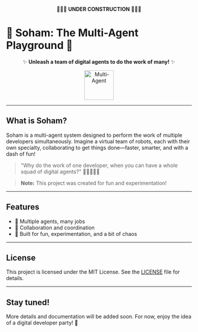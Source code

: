 <div align="center">

🚧👷‍♂️ <b>UNDER CONSTRUCTION</b> 👷‍♀️🚧

</div>

# 🤖 Soham: The Multi-Agent Playground 🚀

<div align="center">

✨ <b>Unleash a team of digital agents to do the work of many!</b> ✨

<img src="https://em-content.zobj.net/source/microsoft-teams/363/robot_1f916.png" alt="Multi-Agent" width="80"/>

</div>

---

## What is Soham?

Soham is a multi-agent system designed to perform the work of multiple developers simultaneously. Imagine a virtual team of robots, each with their own specialty, collaborating to get things done—faster, smarter, and with a dash of fun!

> "Why do the work of one developer, when you can have a whole squad of digital agents?" 🤹‍♂️🤖🤖🤖

> **Note:** This project was created for fun and experimentation!

---

## Features

- 🤖 Multiple agents, many jobs
- 🧠 Collaboration and coordination
- 🎲 Built for fun, experimentation, and a bit of chaos

---

## License

This project is licensed under the MIT License. See the [LICENSE](LICENSE) file for details.

---

## Stay tuned!

More details and documentation will be added soon. For now, enjoy the idea of a digital developer party! 🎉

